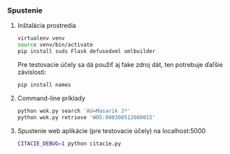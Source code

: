 ### Spustenie

1. Inštalácia prostredia

   ```bash
   virtualenv venv
   source venv/bin/activate
   pip install suds Flask defusedxml xmlbuilder
   ```

   Pre testovacie účely sa dá použiť aj fake zdroj dát, ten potrebuje ďaľšie závislosti:

   ```bash
   pip install names
   ```

2. Command-line príklady
    
   ```bash
   python wok.py search 'AU=Masarik J*'
   python wok.py retrieve 'WOS:000308512600015'
   ```

3. Spustenie web aplikácie (pre testovacie účely) na localhost:5000

   ```bash
   CITACIE_DEBUG=1 python citacie.py
   ```
    
